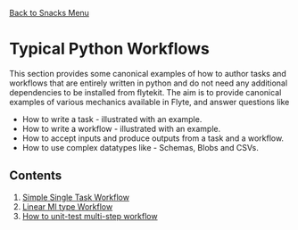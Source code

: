 [Back to Snacks Menu](../README.md)

# Typical Python Workflows

This section provides some canonical examples of how to author tasks and workflows that are entirely written in python and do not need any additional dependencies to be installed from flytekit. The
aim is to provide canonical examples of various mechanics available in Flyte, and answer questions like
 - How to write a task - illustrated with an example.
 - How to write a workflow - illustrated with an example.
 - How to accept inputs and produce outputs from a task and a workflow.
 - How to use complex datatypes like - Schemas, Blobs and CSVs.


## Contents
1. [Simple Single Task Workflow](single_step)
2. [Linear Ml type Workflow](multi_step_linear)
3. [How to unit-test multi-step workflow](tests/multi_step_linear)
